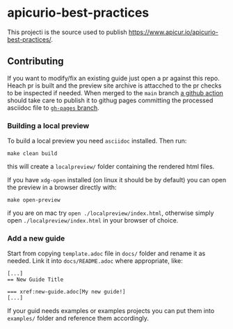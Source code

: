 # apicurio-best-practices

This projecti is the source used to publish https://www.apicur.io/apicurio-best-practices/.

## Contributing
If you want to modify/fix an existing guide just open a pr against this repo. Heach pr is built and the preview site archive is attacched to the pr checks to be inspected if needed. When merged to the `main` branch [a github action](https://github.com/Apicurio/apicurio-best-practices/blob/main/.github/workflows/publish.yml) should take care to publish it to githug pages committing the processed asciidoc file to [`gh-pages` branch](https://github.com/Apicurio/apicurio-best-practices/tree/gh-pages).

### Building a local preview
To build a local preview you need `asciidoc` installed. Then run:
```
make clean build
```
this will create a `localpreview/` folder containing the rendered html files. 

If you have `xdg-open` installed (on linux it should be by default) you can open the preview in a browser directly with:
```
make open-preview
```
if you are on mac try `open ./localpreview/index.html`, otherwise simply open `./localpreview/index.html` in your browser of choice.

### Add a new guide
Start from copying `template.adoc` file in `docs/` folder and rename it as needed. Link it into `docs/README.adoc` where appropriate, like:
```
[...]
== New Guide Title

=== xref:new-guide.adoc[My new guide!]
[...]
```
If your guid needs examples or examples projects you can put them into `examples/` folder and reference them accordingly.
